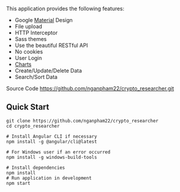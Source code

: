 This application provides the following features:

- Google [Material](https://github.com/angular/material2) Design
- File upload
- HTTP Interceptor
- Sass themes
- Use the beautiful RESTful API
- No cookies
- User Login
- [Charts](https://github.com/swimlane/ngx-charts)
- Create/Update/Delete Data
- Search/Sort Data

 
Source Code
https://github.com/nganpham22/crypto_researcher.git
## Quick Start

```
git clone https://github.com/nganpham22/crypto_researcher
cd crypto_researcher

# Install Angular CLI if necessary
npm install -g @angular/cli@latest

# For Windows user if an error occurred
npm install -g windows-build-tools

# Install dependencies
npm install
# Run application in development
npm start